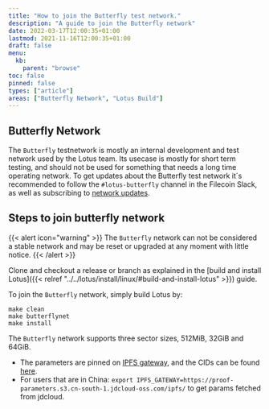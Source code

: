 ```yaml
---
title: "How to join the Butterfly test network."
description: "A guide to join the Butterfly network"
date: 2022-03-17T12:00:35+01:00
lastmod: 2021-11-16T12:00:35+01:00
draft: false
menu:
  kb:
    parent: "browse"
toc: false
pinned: false
types: ["article"]
areas: ["Butterfly Network", "Lotus Build"]
---
```


## Butterfly Network

The `Butterfly` testnetwork is mostly an internal development and test network used by the Lotus team. Its usecase is mostly for short term testing, and should not be used for something that needs a long time operating network. To get updates about the Butterfly test network it´s recommended to follow the `#lotus-butterfly` channel in the Filecoin Slack, as well as subscribing to [network updates](https://status.filecoin.io).

## Steps to join butterfly network

{{< alert icon="warning" >}}
The `Butterfly` network can not be considered a stable network and may be reset or upgraded at any moment with little notice.
{{< /alert >}}

Clone and checkout a release or branch as explained in the [build and install Lotus]({{< relref "../../lotus/install/linux/#build-and-install-lotus" >}}) guide.

To join the `Butterfly` network, simply build Lotus by:
```shell
make clean
make butterflynet
make install
```

The `Butterfly` network supports three sector sizes, 512MiB, 32GiB and 64GiB.

- The parameters are pinned on [IPFS gateway](https://proofs.filecoin.io/ipfs/), and the CIDs can be found [here](https://github.com/filecoin-project/lotus/blob/edd3486d2cf53b960382e9cda6671e647844aa41/build/proof-params/parameters.json).
- For users that are in China: `export IPFS_GATEWAY=https://proof-parameters.s3.cn-south-1.jdcloud-oss.com/ipfs/` to get params fetched from jdcloud.